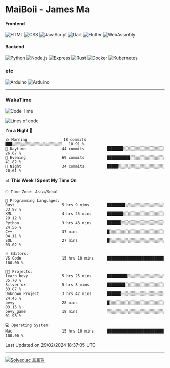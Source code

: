 # MaiBoii - James Ma

#### Frontend
![HTML](https://img.shields.io/badge/-HTML-E34F26?style=flat-square&logo=html5&logoColor=white)
![CSS](https://img.shields.io/badge/-CSS-1572B6?style=flat-square&logo=css3)
![JavaScript](https://img.shields.io/badge/-JavaScript-F7DF1E?style=flat-square&logo=javascript&logoColor=black)
![Dart](https://img.shields.io/badge/-Dart-0175C2?style=flat-square&logo=dart)
![Flutter](https://img.shields.io/badge/-Flutter-02569B?style=flat-square&logo=flutter)
![WebAssmbly](https://img.shields.io/badge/-WebAssembly-654FF0?style=flat-square&logo=webassembly&logoColor=white)


#### Backend
![Python](https://img.shields.io/badge/-Python-3776AB?style=flat-square&logo=python&logoColor=white)
![Node.js](https://img.shields.io/badge/-Node.js-339933?style=flat-square&logo=node.js&logoColor=white)
![Express](https://img.shields.io/badge/-Express-339933?style=flat-square&logo=express&logoColor=white)
![Rust](https://img.shields.io/badge/-Rust-000000?style=flat-square&logo=rust&logoColor=white)
![Docker](https://img.shields.io/badge/-Docker-2496ED?style=flat-square&logo=docker&logoColor=white)
![Kubernetes](https://img.shields.io/badge/-Kubernetes-326CE5?style=flat-square&logo=kubernetes&logoColor=white)


### etc
![Arduino](https://img.shields.io/badge/-Arduino-00878F?style=flat-square&logo=arduino&logoColor=white)
![Arduino](https://img.shields.io/badge/-Bevy-232326?style=flat-square&logo=bevy&logoColor=white)

---
### WakaTime
<!--START_SECTION:waka-->
![Code Time](http://img.shields.io/badge/Code%20Time-746%20hrs%2058%20mins-blue)

![Lines of code](https://img.shields.io/badge/From%20Hello%20World%20I%27ve%20Written-62.3%20thousand%20lines%20of%20code-blue)

**I'm a Night 🦉** 

```text
🌞 Morning                18 commits          ███░░░░░░░░░░░░░░░░░░░░░░   10.91 % 
🌆 Daytime                44 commits          ███████░░░░░░░░░░░░░░░░░░   26.67 % 
🌃 Evening                69 commits          ██████████░░░░░░░░░░░░░░░   41.82 % 
🌙 Night                  34 commits          █████░░░░░░░░░░░░░░░░░░░░   20.61 % 
```


📊 **This Week I Spent My Time On** 

```text
🕑︎ Time Zone: Asia/Seoul

💬 Programming Languages: 
Rust                     5 hrs 9 mins        ████████░░░░░░░░░░░░░░░░░   33.97 % 
XML                      4 hrs 25 mins       ███████░░░░░░░░░░░░░░░░░░   29.12 % 
Python                   3 hrs 43 mins       ██████░░░░░░░░░░░░░░░░░░░   24.56 % 
C++                      37 mins             █░░░░░░░░░░░░░░░░░░░░░░░░   04.11 % 
SQL                      27 mins             █░░░░░░░░░░░░░░░░░░░░░░░░   03.02 % 

🔥 Editors: 
VS Code                  15 hrs 10 mins      █████████████████████████   100.00 % 

🐱‍💻 Projects: 
learn_bevy               5 hrs 25 mins       █████████░░░░░░░░░░░░░░░░   35.70 % 
Silverfox                5 hrs 8 mins        ████████░░░░░░░░░░░░░░░░░   33.87 % 
Unknown Project          3 hrs 42 mins       ██████░░░░░░░░░░░░░░░░░░░   24.45 % 
bevy                     28 mins             █░░░░░░░░░░░░░░░░░░░░░░░░   03.15 % 
bevy_game                18 mins             ░░░░░░░░░░░░░░░░░░░░░░░░░   01.98 % 

💻 Operating System: 
Mac                      15 hrs 10 mins      █████████████████████████   100.00 % 
```


 Last Updated on 29/02/2024 18:37:05 UTC
<!--END_SECTION:waka-->
---
[![Solved.ac
프로필](http://mazassumnida.wtf/api/v2/generate_badge?boj=msu2020)](https://solved.ac/msu2020)
